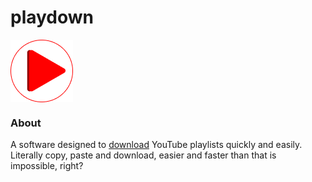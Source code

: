 # playdown

<img align="center" width="100" height="100" src="logo.png">

### About
A software designed to <a href="https://github.com/tago-dev/playdown/releases/tag/final">download</a> YouTube playlists quickly and easily. Literally copy, paste and download, easier and faster than that is impossible, right?
